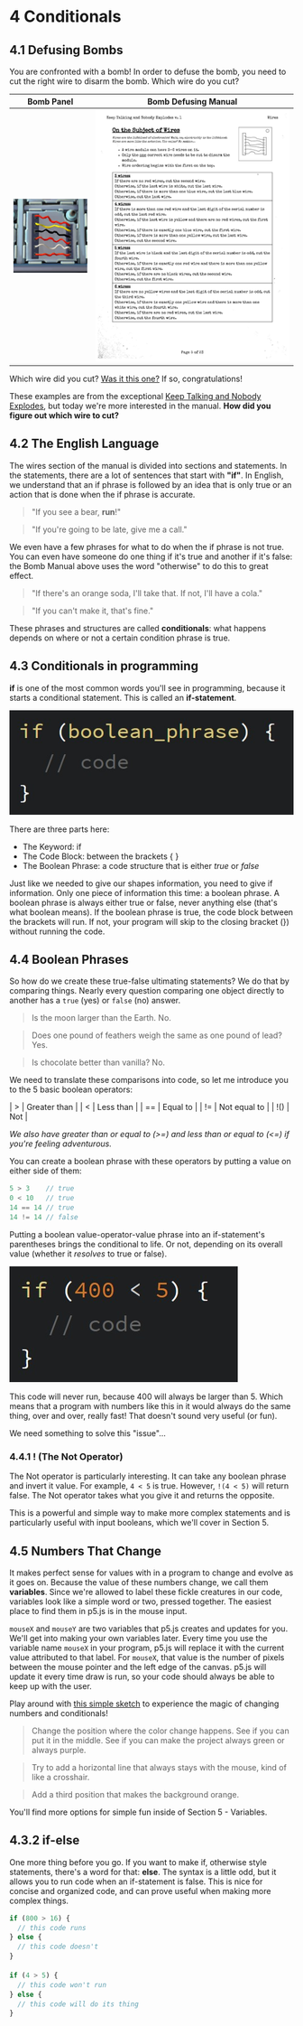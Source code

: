 # 4 Conditionals

## 4.1 Defusing Bombs

You are confronted with a bomb! In order to defuse the bomb, you need to cut the right wire to disarm the bomb. Which wire do you cut?

| Bomb Panel | Bomb Defusing Manual |
|------------|----------------------|
| ![6 wires: red, yellow, black, red, white, red](bombwires.jpg) | ![bombmanual.com page 5](wirespage.jpg) |

Which wire did you cut? [Was it this one?](bombcut.jpg) If so, congratulations!

These examples are from the exceptional [Keep Talking and Nobody Explodes](http://www.keeptalkinggame.com/), but today we're more interested in the manual. **How did you figure out which wire to cut?**

## 4.2 The English Language

The wires section of the manual is divided into sections and statements. In the statements, there are a lot of sentences that start with **"if"**. In English, we understand that an if phrase is followed by an idea that is only true or an action that is done when the if phrase is accurate.

> "If you see a bear, **run**!"

> "If you're going to be late, give me a call."

We even have a few phrases for what to do when the if phrase is not true. You can even have someone do one thing if it's true and another if it's false: the Bomb Manual above uses the word "otherwise" to do this to great effect.

> "If there's an orange soda, I'll take that. If not, I'll have a cola."

> "If you can't make it, that's fine."

These phrases and structures are called **conditionals**: what happens depends on where or not a certain condition phrase is true.

## 4.3 Conditionals in programming

**if** is one of the most common words you'll see in programming, because it starts a conditional statement. This is called an **if-statement**.

![if-statement structure](ifcode.jpg)

There are three parts here:
 - The Keyword: if
 - The Code Block: between the brackets { }
 - The Boolean Phrase: a code structure that is either *true* or *false*

Just like we needed to give our shapes information, you need to give if information. Only one piece of information this time: a boolean phrase. A boolean phrase is always either true or false, never anything else (that's what boolean means). If the boolean phrase is true, the code block between the brackets will run. If not, your program will skip to the closing bracket (}) without running the code.

## 4.4 Boolean Phrases

So how do we create these true-false ultimating statements? We do that by comparing things. Nearly every question comparing one object directly to another has a `true` (yes) or `false` (no) answer.

> Is the moon larger than the Earth. No.

> Does one pound of feathers weigh the same as one pound of lead? Yes.

> Is chocolate better than vanilla? No.

We need to translate these comparisons into code, so let me introduce you to the 5 basic boolean operators:

| &gt; | Greater than |
| &lt; | Less than    |
| ==   | Equal to     |
| !=   | Not equal to |
| !()  | Not |

*We also have greater than or equal to (&gt;=) and less than or equal to (&lt;=) if you're feeling adventurous.*

You can create a boolean phrase with these operators by putting a value on either side of them:

```Javascript
5 > 3    // true
0 < 10   // true
14 == 14 // true
14 != 14 // false
```

Putting a boolean value-operator-value phrase into an if-statement's parentheses brings the conditional to life. Or not, depending on its overall value (whether it *resolves* to true or false).

![code that will never run](ifnever.jpg)

This code will never run, because 400 will always be larger than 5. Which means that a program with numbers like this in it would always do the same thing, over and over, really fast! That doesn't sound very useful (or fun).

We need something to solve this "issue"...

### 4.4.1 ! (The Not Operator)

The Not operator is particularly interesting. It can take any boolean phrase and invert it value. For example, `4 < 5` is true. However, `!(4 < 5)` will return false. The Not operator takes what you give it and returns the opposite.

This is a powerful and simple way to make more complex statements and is particularly useful with input booleans, which we'll cover in Section 5.

## 4.5 Numbers That Change

It makes perfect sense for values with in a program to change and evolve as it goes on. Because the value of these numbers change, we call them **variables**. Since we're allowed to label these fickle creatures in our code, variables look like a simple word or two, pressed together. The easiest place to find them in p5.js is in the mouse input.

`mouseX` and `mouseY` are two variables that p5.js creates and updates for you. We'll get into making your own variables later. Every time you use the variable name `mouseX` in your program, p5.js will replace it with the current value attributed to that label. For `mouseX`, that value is the number of pixels between the mouse pointer and the left edge of the canvas. p5.js will update it every time draw is run, so your code should always be able to keep up with the user.

Play around with [this simple sketch](https://codepen.io/crhallberg/pen/ZJgbqp) to experience the magic of changing numbers and conditionals!

> Change the position where the color change happens. See if you can put it in the middle. See if you can make the project always green or always purple.

> Try to add a horizontal line that always stays with the mouse, kind of like a crosshair.

> Add a third position that makes the background orange.

You'll find more options for simple fun inside of Section 5 - Variables.

## 4.3.2 if-else

One more thing before you go. If you want to make if, otherwise style statements, there's a word for that: **else**. The syntax is a little odd, but it allows you to run code when an if-statement is false. This is nice for concise and organized code, and can prove useful when making more complex things.

```Javascript
if (800 > 16) {
  // this code runs
} else {
  // this code doesn't
}

if (4 > 5) {
  // this code won't run
} else {
  // this code will do its thing
}
```
